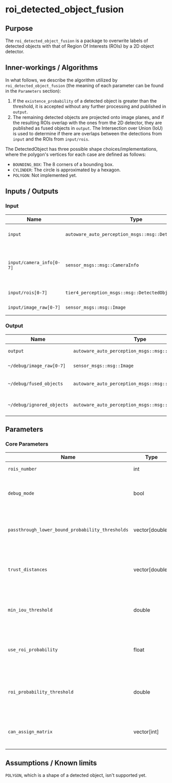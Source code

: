 # roi_detected_object_fusion

## Purpose

The `roi_detected_object_fusion` is a package to overwrite labels of detected objects with that of Region Of Interests (ROIs) by a 2D object detector.

## Inner-workings / Algorithms

In what follows, we describe the algorithm utilized by `roi_detected_object_fusion` (the meaning of each parameter can be found in the `Parameters` section):

1. If the `existence_probability` of a detected object is greater than the threshold, it is accepted without any further processing and published in `output`.
2. The remaining detected objects are projected onto image planes, and if the resulting ROIs overlap with the ones from the 2D detector, they are published as fused objects in `output`. The Intersection over Union (IoU) is used to determine if there are overlaps between the detections from `input` and the ROIs from `input/rois`.

The DetectedObject has three possible shape choices/implementations, where the polygon's vertices for each case are defined as follows:

- `BOUNDING_BOX`: The 8 corners of a bounding box.
- `CYLINDER`: The circle is approximated by a hexagon.
- `POLYGON`: Not implemented yet.

## Inputs / Outputs

### Input

| Name                     | Type                                                     | Description                                                |
| ------------------------ | -------------------------------------------------------- | ---------------------------------------------------------- |
| `input`                  | `autoware_auto_perception_msgs::msg::DetectedObjects`    | input detected objects                                     |
| `input/camera_info[0-7]` | `sensor_msgs::msg::CameraInfo`                           | camera information to project 3d points onto image planes. |
| `input/rois[0-7]`        | `tier4_perception_msgs::msg::DetectedObjectsWithFeature` | ROIs from each image.                                      |
| `input/image_raw[0-7]`   | `sensor_msgs::msg::Image`                                | images for visualization.                                  |

### Output

| Name                      | Type                                                  | Description                |
| ------------------------- | ----------------------------------------------------- | -------------------------- |
| `output`                  | `autoware_auto_perception_msgs::msg::DetectedObjects` | detected objects           |
| `~/debug/image_raw[0-7]`  | `sensor_msgs::msg::Image`                             | images for visualization,  |
| `~/debug/fused_objects`   | `autoware_auto_perception_msgs::msg::DetectedObjects` | fused detected objects     |
| `~/debug/ignored_objects` | `autoware_auto_perception_msgs::msg::DetectedObjects` | not fused detected objects |

## Parameters

### Core Parameters

| Name                                             | Type           | Description                                                                                                                |
| ------------------------------------------------ | -------------- | -------------------------------------------------------------------------------------------------------------------------- |
| `rois_number`                                    | int            | the number of input rois                                                                                                   |
| `debug_mode`                                     | bool           | If set to `true`, the node subscribes to the image topic and publishes an image with debug drawings.                       |
| `passthrough_lower_bound_probability_thresholds` | vector[double] | If the `existence_probability` of a detected object is greater than the threshold, it is published in output.              |
| `trust_distances`                               | vector[double] | If the distance of a detected object from the origin of frame_id is greater than the threshold, it is published in output. |
| `min_iou_threshold`                              | double         | If the iou between detected objects and rois is greater than `min_iou_threshold`, the objects are classified as fused.     |
| `use_roi_probability`                            | float          | If set to `true`, the algorithm uses `existence_probability` of ROIs to match with the that of detected objects.           |
| `roi_probability_threshold`                      | double         | If the `existence_probability` of ROIs is greater than the threshold, matched detected objects are published in `output`.  |
| `can_assign_matrix`                              | vector[int]    | association matrix between rois and detected_objects to check that two rois on images can be match                         |

## Assumptions / Known limits

`POLYGON`, which is a shape of a detected object, isn't supported yet.
